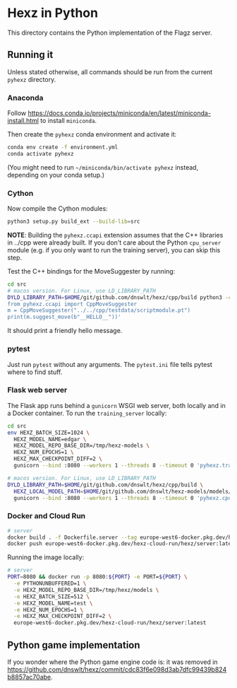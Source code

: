 # Hexz in Python

This directory contains the Python implementation of the Flagz server.

## Running it

Unless stated otherwise, all commands should be run from the current `pyhexz` directory.

### Anaconda

Follow <https://docs.conda.io/projects/miniconda/en/latest/miniconda-install.html> to install `miniconda`.

Then create the `pyhexz` conda environment and activate it:

```bash
conda env create -f environment.yml
conda activate pyhexz
```

(You might need to run `~/miniconda/bin/activate pyhexz` instead,
depending on your conda setup.)

### Cython

Now compile the Cython modules:

```bash
python3 setup.py build_ext --build-lib=src
```

**NOTE**: Building the `pyhexz.ccapi` extension assumes that
the C++ libraries in ../cpp were already built. If you don't care about the
Python `cpu_server` module (e.g. if you only want to run the training server),
you can skip this step.

Test the C++ bindings for the MoveSuggester by running:

```bash
cd src
# macos version. For Linux, use LD_LIBRARY_PATH
DYLD_LIBRARY_PATH=$HOME/git/github.com/dnswlt/hexz/cpp/build python3 -c '
from pyhexz.ccapi import CppMoveSuggester
m = CppMoveSuggester("../../cpp/testdata/scriptmodule.pt")
print(m.suggest_move(b"__HELLO__"))'
```

It should print a friendly hello message.

### pytest

Just run `pytest` without any arguments. The `pytest.ini` file tells pytest where to find stuff.

### Flask web server

The Flask app runs behind a `gunicorn` WSGI web server, both locally and in a Docker container.
To run the `training_server` locally:

```bash
cd src
env HEXZ_BATCH_SIZE=1024 \
  HEXZ_MODEL_NAME=edgar \
  HEXZ_MODEL_REPO_BASE_DIR=/tmp/hexz-models \
  HEXZ_NUM_EPOCHS=1 \
  HEXZ_MAX_CHECKPOINT_DIFF=2 \
  gunicorn --bind :8080 --workers 1 --threads 8 --timeout 0 'pyhexz.training_server:create_app()'
```

```bash
# macos version. For Linux, use LD_LIBRARY_PATH
DYLD_LIBRARY_PATH=$HOME/git/github.com/dnswlt/hexz/cpp/build \
  HEXZ_LOCAL_MODEL_PATH=$HOME/git/github.com/dnswlt/hexz-models/models/flagz/seth/checkpoints/60/scriptmodule.pt \
  gunicorn --bind :8080 --workers 1 --threads 8 --timeout 0 'pyhexz.cpu_server:create_app()'
```

### Docker and Cloud Run

```bash
# server
docker build . -f Dockerfile.server --tag europe-west6-docker.pkg.dev/hexz-cloud-run/hexz/server:latest
docker push europe-west6-docker.pkg.dev/hexz-cloud-run/hexz/server:latest
```

Running the image locally:

```bash
# server
PORT=8080 && docker run -p 8080:${PORT} -e PORT=${PORT} \
  -e PYTHONUNBUFFERED=1 \
  -e HEXZ_MODEL_REPO_BASE_DIR=/tmp/hexz/models \
  -e HEXZ_BATCH_SIZE=512 \
  -e HEXZ_MODEL_NAME=test \
  -e HEXZ_NUM_EPOCHS=1 \
  -e HEXZ_MAX_CHECKPOINT_DIFF=2 \
  europe-west6-docker.pkg.dev/hexz-cloud-run/hexz/server:latest
```

## Python game implementation

If you wonder where the Python game engine code is:
it was removed in <https://github.com/dnswlt/hexz/commit/cdc83f6e098d3ab7dfc99439b824b8857ac70abe>.
